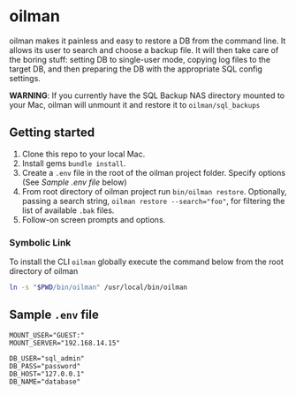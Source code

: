 # oilman

oilman makes it painless and easy to restore a DB from the command line. It allows its user to search and choose a backup file. It will then take care of the boring stuff: setting DB to single-user mode, copying log files to the target DB, and then preparing the DB with the appropriate SQL config settings.

**WARNING**: If you currently have the SQL Backup NAS directory mounted to your Mac, oilman will unmount it and restore it to `oilman/sql_backups`

## Getting started

1. Clone this repo to your local Mac.
2. Install gems `bundle install`.
3. Create a `.env` file in the root of the oilman project folder. Specify options (See *Sample .env file* below)
4. From root directory of oilman project run `bin/oilman restore`. Optionally, passing a search string, `oilman restore --search="foo"`, for filtering the list of available `.bak` files.
5. Follow-on screen prompts and options.

### Symbolic Link

To install the CLI `oilman` globally execute the command below from the root directory of oilman

```bash
ln -s "$PWD/bin/oilman" /usr/local/bin/oilman
```

## Sample `.env` file

```
MOUNT_USER="GUEST:"
MOUNT_SERVER="192.168.14.15"

DB_USER="sql_admin"
DB_PASS="password"
DB_HOST="127.0.0.1"
DB_NAME="database"
```
